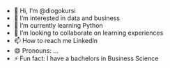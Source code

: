 - 👋 Hi, I’m @diogokursi
- 👀 I’m interested in data and business
- 🌱 I’m currently learning Python
- 💞️ I’m looking to collaborate on learning experiences
- 📫 How to reach me LinkedIn
- 😄 Pronouns: ...
- ⚡ Fun fact: I have a bachelors in Business Science

<!---
diogokursi/diogokursi is a ✨ special ✨ repository because its `README.md` (this file) appears on your GitHub profile.
You can click the Preview link to take a look at your changes.
--->
